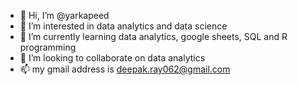 - 👋 Hi, I’m @yarkapeed
- 👀 I’m interested in data analytics and data science
- 🌱 I’m currently learning data analytics, google sheets, SQL and R programming
- 💞️ I’m looking to collaborate on data analytics
- 📫 my gmail address is deepak.ray062@gmail.com

<!---
yarkapeed/yarkapeed is a ✨ special ✨ repository because its `README.md` (this file) appears on your GitHub profile.
You can click the Preview link to take a look at your changes.
--->
